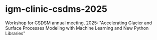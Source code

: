 # igm-clinic-csdms-2025
Workshop for CSDSM annual meeting, 2025: "Accelerating Glacier and Surface Processes Modeling with Machine Learning and New Python Libraries"
